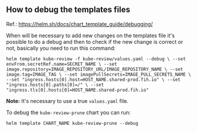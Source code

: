 ## How to debug the templates files

Ref.: https://helm.sh/docs/chart_template_guide/debugging/

When will be necessary to add new changes on the templates file it's possible to do a debug and then to check if the new change is correct or not, basically you need to run this command:

`helm template kube-review -f kube-review/values.yaml --debug \
--set envFrom.secretRef.name=SECRET_NAME \
--set image.repository=IMAGE_REPOSITORY_URL/IMAGE_REPOSITORY_NAME \
--set image.tag=IMAGE_TAG \
--set imagePullSecrets=IMAGE_PULL_SECRETS_NAME \
--set "ingress.hosts[0].host=HOST_NAME.shared-prod.fih.io" \
--set "ingress.hosts[0].paths[0]=/" \
--set "ingress.tls[0].hosts[0]=HOST_NAME.shared-prod.fih.io"`

**Note:** It's necessary to use a true `values.yaml` file.

To debug the `kube-review-prune` chart you can run:

`helm template CHART_NAME kube-review-prune --debug`